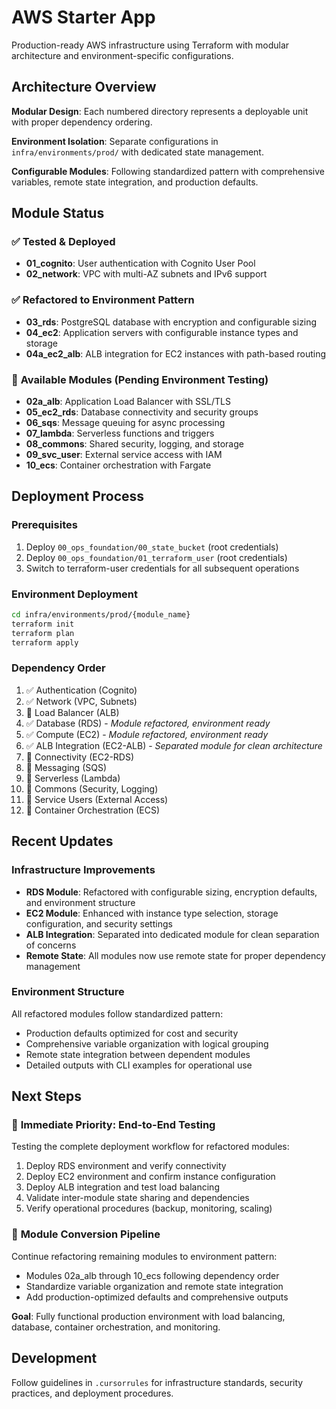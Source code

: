 # AWS Starter App

Production-ready AWS infrastructure using Terraform with modular architecture and environment-specific configurations.

## Architecture Overview

**Modular Design**: Each numbered directory represents a deployable unit with proper dependency ordering.

**Environment Isolation**: Separate configurations in `infra/environments/prod/` with dedicated state management.

**Configurable Modules**: Following standardized pattern with comprehensive variables, remote state integration, and production defaults.

## Module Status

### ✅ **Tested & Deployed**
- **01_cognito**: User authentication with Cognito User Pool
- **02_network**: VPC with multi-AZ subnets and IPv6 support

### ✅ **Refactored to Environment Pattern**
- **03_rds**: PostgreSQL database with encryption and configurable sizing
- **04_ec2**: Application servers with configurable instance types and storage
- **04a_ec2_alb**: ALB integration for EC2 instances with path-based routing

### 🔄 **Available Modules (Pending Environment Testing)**
- **02a_alb**: Application Load Balancer with SSL/TLS
- **05_ec2_rds**: Database connectivity and security groups
- **06_sqs**: Message queuing for async processing
- **07_lambda**: Serverless functions and triggers
- **08_commons**: Shared security, logging, and storage
- **09_svc_user**: External service access with IAM
- **10_ecs**: Container orchestration with Fargate

## Deployment Process

### Prerequisites
1. Deploy `00_ops_foundation/00_state_bucket` (root credentials)
2. Deploy `00_ops_foundation/01_terraform_user` (root credentials)
3. Switch to terraform-user credentials for all subsequent operations

### Environment Deployment
```bash
cd infra/environments/prod/{module_name}
terraform init
terraform plan
terraform apply
```

### Dependency Order
1. ✅ Authentication (Cognito)
2. ✅ Network (VPC, Subnets)  
3. 🔄 Load Balancer (ALB)
4. ✅ Database (RDS) - *Module refactored, environment ready*
5. ✅ Compute (EC2) - *Module refactored, environment ready*
6. ✅ ALB Integration (EC2-ALB) - *Separated module for clean architecture*
7. 🔄 Connectivity (EC2-RDS)
8. 🔄 Messaging (SQS)
9. 🔄 Serverless (Lambda)
10. 🔄 Commons (Security, Logging)
11. 🔄 Service Users (External Access)
12. 🔄 Container Orchestration (ECS)

## Recent Updates

### Infrastructure Improvements
- **RDS Module**: Refactored with configurable sizing, encryption defaults, and environment structure
- **EC2 Module**: Enhanced with instance type selection, storage configuration, and security settings
- **ALB Integration**: Separated into dedicated module for clean separation of concerns
- **Remote State**: All modules now use remote state for proper dependency management

### Environment Structure
All refactored modules follow standardized pattern:
- Production defaults optimized for cost and security
- Comprehensive variable organization with logical grouping
- Remote state integration between dependent modules
- Detailed outputs with CLI examples for operational use

## Next Steps

### 🎯 **Immediate Priority: End-to-End Testing**
Testing the complete deployment workflow for refactored modules:
1. Deploy RDS environment and verify connectivity
2. Deploy EC2 environment and confirm instance configuration
3. Deploy ALB integration and test load balancing
4. Validate inter-module state sharing and dependencies
5. Verify operational procedures (backup, monitoring, scaling)

### 🔄 **Module Conversion Pipeline**
Continue refactoring remaining modules to environment pattern:
- Modules 02a_alb through 10_ecs following dependency order
- Standardize variable organization and remote state integration
- Add production-optimized defaults and comprehensive outputs

**Goal**: Fully functional production environment with load balancing, database, container orchestration, and monitoring.

## Development

Follow guidelines in `.cursorrules` for infrastructure standards, security practices, and deployment procedures.